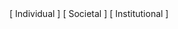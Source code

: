 <!-- Section Level Feedback -->
<markdown-container>
  <markdown-column size="1">
  [ Individual ]
  </markdown-column>
  
  <markdown-column size="1">
  [ Societal ]
  </markdown-column>
  <markdown-column size="1">
  [ Institutional ]
  </markdown-column>
</markdown-container>